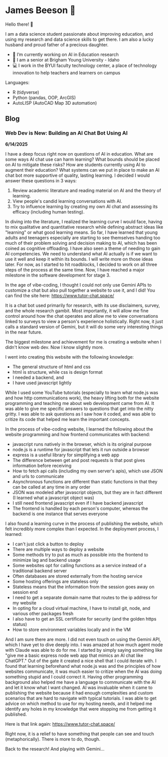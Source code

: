 # James Beeson 🐝

Hello there! 👋

I am a data science student passionate about improving education, and using my research and data science skills to get there. I am also a lucky husband and proud father of a precious daughter.

- 🍎 I’m currently working on AI in Education research
- 🏫 I am a senior at Brigham Young University - Idaho
- 💻 I work in the BYUI faculty technology center, a place of technology innovation to help teachers and learners on campus

Languages:
- R (tidyverse)
- Python (pandas, OOP, ArcGIS)
- AutoLISP (AutoCAD Map 3D automation)

## Blog

### Web Dev is New: Building an AI Chat Bot Using AI
**6/14/2025**

I have a deep focus right now on questions of AI in education. What are some ways AI chat use can harm learning? What bounds should be placed on AI to mitigate these risks? How are students currently using AI to augment their education? What systems can we put in place to make an AI chat bot more supportive of quality, lasting learning. I decided I would answer these questions in 3 ways: 

1. Review academic literature and reading material on AI and the theory of learning.
2. View people's candid learning conversations with AI.
3. Try to influence learning by creating my own AI chat and assessing its efficacy (including human testing). 

In diving into the literature, I realized the learning curve I would face, having to mix qualitative and quantitative research while defining abstract ideas like "learning" or what good learning means. So far, I have learned that young adults and teenagers especially are starting to see themselves handing too much of their problem solving and decision making to AI, which has been coined as cognitive offloading. I have also seen a theme of needing to gain AI competencies. We need to understand what AI actually is if we want to use it well and keep it within its bounds. I will write more on those ideas later. For now, as I started to hit roadblocks, I decided to work on all three steps of the process at the same time. Now, I have reached a major milestone in the software development for stage 3.

In the age of vibe-coding, I thought I could not only use Gemini APIs to customize a chat but also pull together a website to use it, and I did! You can find the site here:
https://www.tutor-chat.space/

It is a chat bot used primarily for research, with its use disclaimers, survey, and the whole research gambit. Most importantly, it will allow me fine control around how the chat operates and allow me to view conversations linked to surveys to view a person's experience holistically. Right now, it just calls a standard version of Gemini, but it will do some very interesting things in the near future.

The biggest milestone and achievement for me is creating a website when I didn't know web dev. Now I know slightly more.

I went into creating this website with the following knowledge:
- The general structure of html and css
- html is structure, while css is design format
- I needed a backend, and
- I have used javascript lightly

While I used some YouTube tutorials (especially to learn what node.js was and how http communications work), the heavy lifting both for the website programming and teaching me about web development came from AI. It was able to give me specific answers to questions that get into the nitty gritty. I was able to ask questions as I saw how it coded, and was able to critize its code that helped me learn the important concepts.

In the process of vibe-coding website, I learned the following about the website programming and how frontend communicates with backend:
- javascript runs natively in the browser, which is its original purpose
- node.js is a runtime for javascript that lets it run outside a browser
- express is a useful library for simplifying a web app
- The difference between get and post requests is that post gives information before receiving
- How to fetch api calls (including my own server's apis), which use JSON and urls to communicate 
- Asynchronous functions are different than static functions in that they can be called at any time in any order
- JSON was modeled after javascript objects, but they are in fact different (I learned what a javascript object was)
- I still need frontend javascript even if I have backend javascript
- The frontend is handled by each person's computer, whereas the backend is one instance that serves everyone

I also found a learning curve in the process of publishing the website, which felt incredibly more complex than I expected. In the deployment process, I learned:
- I can't just click a button to deploy
- There are multiple ways to deploy a website
- Some methods try to put as much as possible into the frontend to minimize lag and backend usage
- Some websites opt for calling functions as a service instead of a traditional backend server
- Often databases are stored externally from the hosting service
- Some hosting offerings are stateless only
- Stateless means that the information from the session goes away on session end
- I need to get a separate domain name that routes to the ip address for my website
- In opting for a cloud virtual machine, I have to install git, node, and various other packages fresh
- I also have to get an SSL certificate for security (and the golden https status)
- How to store environment variables locally and in the VM

And I am sure there are more. I did not even touch on using the Gemini API, which I have yet to dive deeply into. I was amazed at how much agent mode with Claude was able to do for me. I started by simply saying something like "give me a basic express node web app that mimics an AI chat like ChatGPT." Out of the gate it created a nice shell that I could iterate with. I found that learning beforehand what node.js was and the principles of how websites communicate, it was much easier to critize when the AI was doing something stupid and I could correct it. Having other programming background also helped me have a language to communicate with the AI and let it know what I want changed. AI was invaluable when it came to publishing the website because it had enough complexities and custom scenarios that are hard to navigate with typical tutorials. I was able to get advice on which method to use for my hosting needs, and it helped me identify any holes in my knowledge that were stopping me from getting it published.

Here is that link again: 
https://www.tutor-chat.space/

Right now, it is a relief to have something that people can see and touch (metaphorically). There is more to do, though. 

Back to the research! And playing with Gemini...
